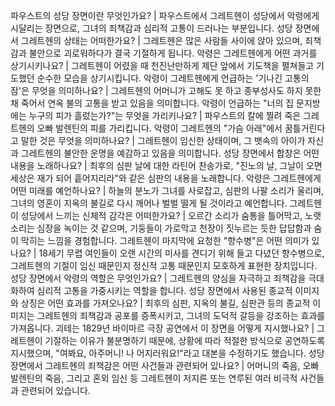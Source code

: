 파우스트의 성당 장면이란 무엇인가요?	| 파우스트에서 그레트헨이 성당에서 악령에게 시달리는 장면으로, 그녀의 죄책감과 심리적 고통이 드러나는 부분입니다.
성당 장면에서 그레트헨의 상태는 어떠한가요?	| 그레트헨은 많은 사람들 사이에 앉아 있으며, 죄책감과 불안으로 괴로워하다가 결국 기절하게 됩니다.
악령은 그레트헨에게 어떤 과거를 상기시키나요?	| 그레트헨이 어렸을 때 천진난만하게 제단 앞에서 기도책을 펼쳐들고 기도했던 순수한 모습을 상기시킵니다.
악령이 그레트헨에게 언급하는 '기나긴 고통의 잠'은 무엇을 의미하나요?	| 그레트헨의 어머니가 고해도 못 하고 종부성사도 하지 못한 채 죽어서 연옥 불의 고통을 받고 있음을 의미합니다.
악령이 언급하는 "너의 집 문지방에는 누구의 피가 흘렀는가?"는 무엇을 가리키나요?	| 파우스트의 칼에 찔려 죽은 그레트헨의 오빠 발렌틴의 피를 가리킵니다.
악령이 그레트헨의 "가슴 아래"에서 꿈틀거린다고 말한 것은 무엇을 의미하나요?	| 그레트헨이 임신한 상태이며, 그 뱃속의 아이가 자신과 그레트헨의 불안한 운명을 예감하고 있음을 의미합니다.
성당 장면에서 합창은 어떤 내용을 노래하나요?	| 최후의 심판 날에 대한 라틴어 찬송가로, "진노의 날, 그날이 오면 세상은 재가 되어 흩어지리라"와 같은 심판의 내용을 노래합니다.
악령은 그레트헨에게 어떤 미래를 예언하나요?	| 하늘의 분노가 그녀를 사로잡고, 심판의 나팔 소리가 울리며, 그녀의 영혼이 지옥의 불길로 다시 깨어나 벌벌 떨게 될 것이라고 예언합니다.
그레트헨이 성당에서 느끼는 신체적 감각은 어떠한가요?	| 오르간 소리가 숨통을 틀어막고, 노랫소리는 심장을 녹이는 것 같으며, 기둥들이 가로막고 천장이 짓누르는 듯한 답답함과 숨이 막히는 느낌을 경험합니다.
그레트헨이 마지막에 요청한 "향수병"은 어떤 의미가 있나요?	| 18세기 무렵 여인들이 오랜 시간의 미사를 견디기 위해 들고 다녔던 향수병으로, 그레트헨의 기절이 임신 때문인지 정신적 고통 때문인지 모호하게 표현한 장치입니다.
성당 장면에서 악령의 역할은 무엇인가요?	| 그레트헨의 양심을 자극하고 죄책감을 극대화하여 심리적 고통을 가중시키는 역할을 합니다.
성당 장면에서 사용된 종교적 이미지와 상징은 어떤 효과를 가져오나요?	| 최후의 심판, 지옥의 불길, 심판관 등의 종교적 이미지는 그레트헨의 죄책감과 공포를 증폭시키고, 그녀의 도덕적 갈등을 강조하는 효과를 가져옵니다.
괴테는 1829년 바이마르 극장 공연에서 이 장면을 어떻게 지시했나요?	| 그레트헨이 기절하는 이유가 불분명하기 때문에, 상황에 따라 적절한 방식으로 공연하도록 지시했으며, "여봐요, 아주머니! 나 어지러워요!"라고 대본을 수정하기도 했습니다.
성당 장면에서 그레트헨의 죄책감은 어떤 사건들과 관련되어 있나요?	| 어머니의 죽음, 오빠 발렌틴의 죽음, 그리고 혼외 임신 등 그레트헨이 저지른 또는 연루된 여러 비극적 사건들과 관련되어 있습니다.
